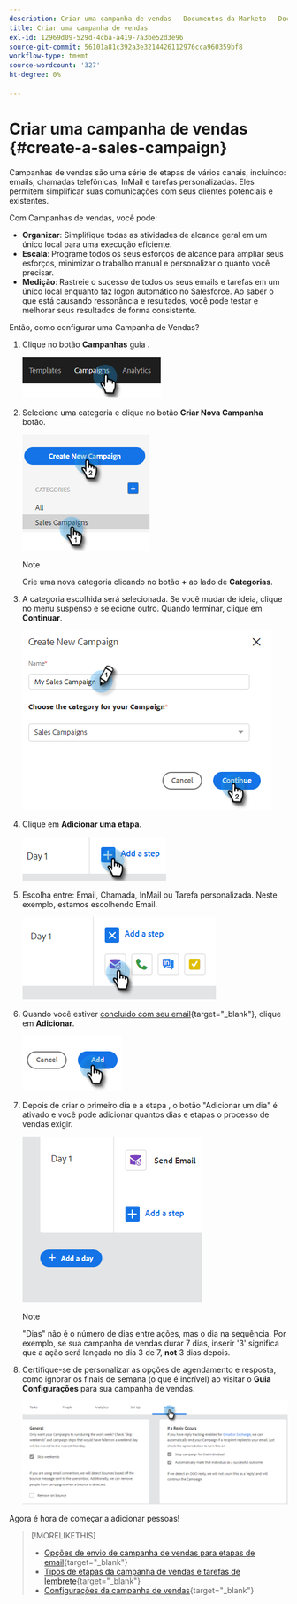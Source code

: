 ```yaml
---
description: Criar uma campanha de vendas - Documentos da Marketo - Documentação do produto
title: Criar uma campanha de vendas
exl-id: 12969d09-529d-4cba-a419-7a3be52d3e96
source-git-commit: 56101a81c392a3e3214426112976cca960359bf8
workflow-type: tm+mt
source-wordcount: '327'
ht-degree: 0%

---
```


# Criar uma campanha de vendas {#create-a-sales-campaign}

Campanhas de vendas são uma série de etapas de vários canais, incluindo: emails, chamadas telefônicas, InMail e tarefas personalizadas. Eles permitem simplificar suas comunicações com seus clientes potenciais e existentes.

Com Campanhas de vendas, você pode:

* **Organizar**: Simplifique todas as atividades de alcance geral em um único local para uma execução eficiente.
* **Escala**: Programe todos os seus esforços de alcance para ampliar seus esforços, minimizar o trabalho manual e personalizar o quanto você precisar.
* **Medição**: Rastreie o sucesso de todos os seus emails e tarefas em um único local enquanto faz logon automático no Salesforce. Ao saber o que está causando ressonância e resultados, você pode testar e melhorar seus resultados de forma consistente.

Então, como configurar uma Campanha de Vendas?

1. Clique no botão **Campanhas** guia .

   ![](assets/create-a-sales-campaign-1.png)

1. Selecione uma categoria e clique no botão **Criar Nova Campanha** botão.

   ![](assets/create-a-sales-campaign-2.png)

   >[!NOTE]
   >
   >Crie uma nova categoria clicando no botão **+** ao lado de **Categorias**.

1. A categoria escolhida será selecionada. Se você mudar de ideia, clique no menu suspenso e selecione outro. Quando terminar, clique em **Continuar**.

   ![](assets/create-a-sales-campaign-3.png)

1. Clique em **Adicionar uma etapa**.

   ![](assets/create-a-sales-campaign-4.png)

1. Escolha entre: Email, Chamada, InMail ou Tarefa personalizada. Neste exemplo, estamos escolhendo Email.

   ![](assets/create-a-sales-campaign-5.png)

1. Quando você estiver [concluído com seu email](/help/marketo/product-docs/marketo-sales-insight/actions/campaigns/sales-campaign-step-types-and-reminder-tasks.md#email){target=&quot;_blank&quot;}, clique em **Adicionar**.

   ![](assets/create-a-sales-campaign-6.png)

1. Depois de criar o primeiro dia e a etapa , o botão &quot;Adicionar um dia&quot; é ativado e você pode adicionar quantos dias e etapas o processo de vendas exigir.

   ![](assets/create-a-sales-campaign-7.png)

   >[!NOTE]
   >
   >&quot;Dias&quot; não é o número de dias entre ações, mas o dia na sequência. Por exemplo, se sua campanha de vendas durar 7 dias, inserir &#39;3&#39; significa que a ação será lançada no dia 3 de 7, **not** 3 dias depois.

1. Certifique-se de personalizar as opções de agendamento e resposta, como ignorar os finais de semana (o que é incrível) ao visitar o **Guia Configurações** para sua campanha de vendas.

   ![](assets/create-a-sales-campaign-8.png)

Agora é hora de começar a adicionar pessoas!

>[!MORELIKETHIS]
>
>* [Opções de envio de campanha de vendas para etapas de email](/help/marketo/product-docs/marketo-sales-insight/actions/campaigns/sales-campaign-send-options-for-email-steps.md){target=&quot;_blank&quot;}
>* [Tipos de etapas da campanha de vendas e tarefas de lembrete](/help/marketo/product-docs/marketo-sales-insight/actions/campaigns/sales-campaign-step-types-and-reminder-tasks.md){target=&quot;_blank&quot;}
>* [Configurações da campanha de vendas](/help/marketo/product-docs/marketo-sales-insight/actions/campaigns/sales-campaign-settings.md){target=&quot;_blank&quot;}

